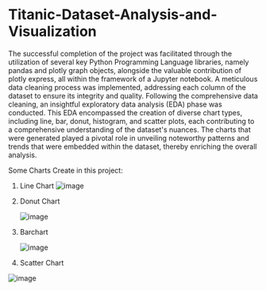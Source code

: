 # Titanic-Dataset-Analysis-and-Visualization

The successful completion of the project was facilitated through the utilization of several key Python Programming Language libraries, namely pandas and plotly graph objects, alongside the valuable contribution of plotly express, all within the framework of a Jupyter notebook. A meticulous data cleaning process was implemented, addressing each column of the dataset to ensure its integrity and quality. Following the comprehensive data cleaning, an insightful exploratory data analysis (EDA) phase was conducted. This EDA encompassed the creation of diverse chart types, including line, bar, donut, histogram, and scatter plots, each contributing to a comprehensive understanding of the dataset's nuances. The charts that were generated played a pivotal role in unveiling noteworthy patterns and trends that were embedded within the dataset, thereby enriching the overall analysis.

Some Charts Create in this project:

1. Line Chart
   ![image](https://github.com/KcSumanKc/Titanic-Dataset-Analysis-and-Visualization/assets/112715589/32d9f22b-9a4f-4a95-b9b6-cdd8ead3ebe1)

2. Donut Chart

   ![image](https://github.com/KcSumanKc/Titanic-Dataset-Analysis-and-Visualization/assets/112715589/69cfa4a8-3909-4526-a6f5-c039898ab7c1)

3. Barchart

   ![image](https://github.com/KcSumanKc/Titanic-Dataset-Analysis-and-Visualization/assets/112715589/927872f2-14c7-4e32-8a57-0e3bd647d380)

4. Scatter Chart

![image](https://github.com/KcSumanKc/Titanic-Dataset-Analysis-and-Visualization/assets/112715589/78a87151-5c19-4bfa-904f-ba0922006e51)


